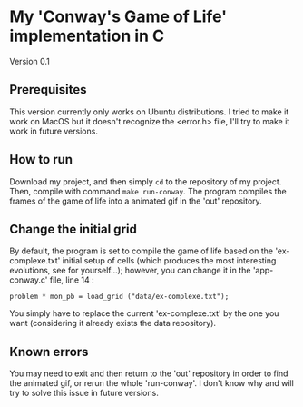 # My 'Conway's Game of Life' implementation in C

Version 0.1

## Prerequisites

This version currently only works on Ubuntu distributions. I tried to make it work on MacOS but it doesn't recognize the <error.h> file, I'll try to make it work in future versions.

## How to run

Download my project, and then simply ``` cd ``` to the repository of my project. Then, compile with command ``` make run-conway ```. The program compiles the frames of the game of life into a animated gif in the 'out' repository.

## Change the initial grid

By default, the program is set to compile the game of life based on the 'ex-complexe.txt' initial setup of cells (which produces the most interesting evolutions, see for yourself...); however, you can change it in the 'app-conway.c' file, line 14 :
```
problem * mon_pb = load_grid ("data/ex-complexe.txt");

```
You simply have to replace the current 'ex-complexe.txt' by the one you want (considering it already exists the data repository).

## Known errors

You may need to exit and then return to the 'out' repository in order to find the animated gif, or rerun the whole 'run-conway'. I don't know why and will try to solve this issue in future versions.
